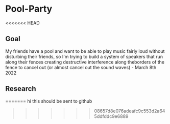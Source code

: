 # Pool-Party
<<<<<<< HEAD
## Goal
My friends have a pool and want to be able to play music fairly loud without disturbing their friends, so I'm trying to build a system of speakers that run along their fences creating destructive interference along theborders of the fence to cancel out (or almost cancel out the sound waves) - March 8th 2022 



## Research

=======
hi this should be sent to github
>>>>>>> 08657d8e076adeafc9c553d2a645ddfddc9e6889
